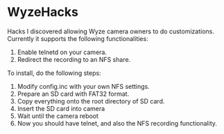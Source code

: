 # WyzeHacks
Hacks I discovered allowing Wyze camera owners to do customizations. Currently
it supports the following functionalities:

1. Enable telnetd on your camera.
2. Redirect the recording to an NFS share.

To install, do the following steps:
1. Modify config.inc with your own NFS settings.
2. Prepare an SD card with FAT32 format.
3. Copy everything onto the root directory of SD card.
4. Insert the SD card into camera
5. Wait until the camera reboot
6. Now you should have telnet, and also the NFS recording functionality.
